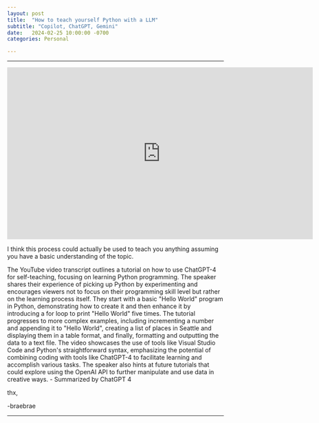 ```yaml
---
layout: post
title:  "How to teach yourself Python with a LLM"
subtitle: "Copilot, ChatGPT, Gemini"
date:   2024-02-25 10:00:00 -0700
categories: Personal

---
```


------

<iframe width="711" height="400" src="https://www.youtube.com/embed/PmzBneayhaA" title="How to teach yourself Python with a LLM (Copilot, ChatGPT, Gemini)" frameborder="0" allow="accelerometer; autoplay; clipboard-write; encrypted-media; gyroscope; picture-in-picture; web-share" allowfullscreen></iframe>

I think this process could actually be used to teach you anything assuming you have a basic understanding of the topic.

The YouTube video transcript outlines a tutorial on how to use ChatGPT-4 for self-teaching, focusing on learning Python programming. The speaker shares their experience of picking up Python by experimenting and encourages viewers not to focus on their programming skill level but rather on the learning process itself. They start with a basic "Hello World" program in Python, demonstrating how to create it and then enhance it by introducing a for loop to print "Hello World" five times. The tutorial progresses to more complex examples, including incrementing a number and appending it to "Hello World", creating a list of places in Seattle and displaying them in a table format, and finally, formatting and outputting the data to a text file. The video showcases the use of tools like Visual Studio Code and Python's straightforward syntax, emphasizing the potential of combining coding with tools like ChatGPT-4 to facilitate learning and accomplish various tasks. The speaker also hints at future tutorials that could explore using the OpenAI API to further manipulate and use data in creative ways.  - Summarized by ChatGPT 4

thx,

-braebrae

---------------
